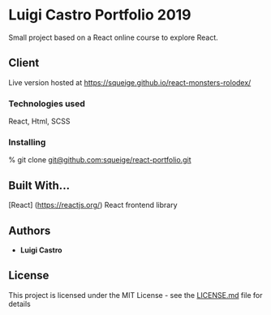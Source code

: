 # Luigi Castro Portfolio 2019

Small project based on a React online course to explore React.

## Client

Live version hosted at https://squeige.github.io/react-monsters-rolodex/

### Technologies used

React, Html, SCSS

### Installing

% git clone [git@github.com:squeige/react-portfolio.git](https://github.com/squeige/react-monsters-rolodex.git)



## Built With...


[React] (https://reactjs.org/) React frontend library



## Authors

* **Luigi Castro** 


## License

This project is licensed under the MIT License - see the [LICENSE.md](LICENSE.md) file for details
